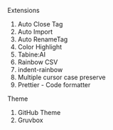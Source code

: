 

Extensions

1. Auto Close Tag
2. Auto Import
3. Auto RenameTag
4. Color Highlight
5. Tabine:AI
6. Rainbow CSV
7. indent-rainbow
8. Multiple cursor case preserve
9. Prettier - Code formatter


Theme
1. GitHub Theme
2. Gruvbox
